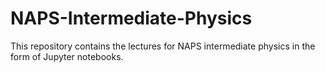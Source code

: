 # NAPS-Intermediate-Physics

This repository contains the lectures for NAPS intermediate physics in the form of Jupyter notebooks.
